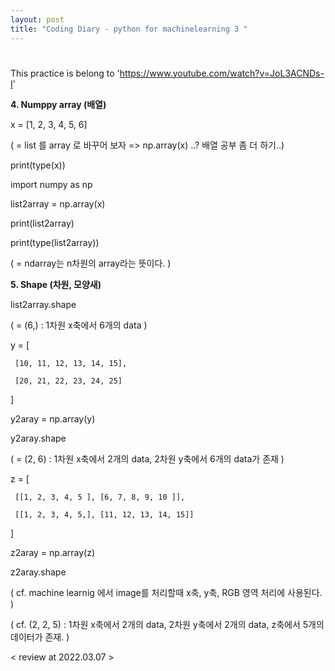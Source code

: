 ```yaml
---
layout: post
title: "Coding Diary - python for machinelearning 3 "
---
```


#
This practice is belong to  'https://www.youtube.com/watch?v=JoL3ACNDs-I'


**4. Numppy array (배열)**

x = [1, 2, 3, 4, 5, 6] 

( = list 를 array 로 바꾸어 보자 => np.array(x) ..? 배열 공부 좀 더 하기..) 

print(type(x))

import numpy as np

list2array = np.array(x)

print(list2array)

print(type(list2array))  

( = ndarray는 n차원의 array라는 뜻이다. )



**5. Shape (차원, 모양새)**

list2array.shape

( = (6,) : 1차원 x축에서 6개의 data  )

y = [

     [10, 11, 12, 13, 14, 15],

     [20, 21, 22, 23, 24, 25]
]

y2aray = np.array(y)

y2aray.shape

( = (2, 6) : 1차원 x축에서 2개의 data, 2차원 y축에서 6개의 data가 존재 )

z = [

     [[1, 2, 3, 4, 5 ], [6, 7, 8, 9, 10 ]], 

     [[1, 2, 3, 4, 5,], [11, 12, 13, 14, 15]]

]

z2aray = np.array(z)

z2aray.shape

( cf. machine learnig 에서 image를 처리할때 x축, y축, RGB 영역 처리에 사용된다. )

( cf. (2, 2, 5) : 1차원 x축에서 2개의 data, 2차원 y축에서 2개의 data, z축에서 5개의 데이터가 존재. )


< review at 2022.03.07 >
